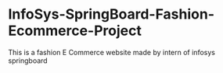 # InfoSys-SpringBoard-Fashion-Ecommerce-Project
This is a fashion E Commerce website made by intern of infosys springboard
